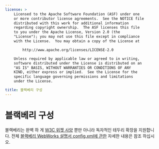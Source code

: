 ```yaml
---
license: >
    Licensed to the Apache Software Foundation (ASF) under one
    or more contributor license agreements.  See the NOTICE file
    distributed with this work for additional information
    regarding copyright ownership.  The ASF licenses this file
    to you under the Apache License, Version 2.0 (the
    "License"); you may not use this file except in compliance
    with the License.  You may obtain a copy of the License at

        http://www.apache.org/licenses/LICENSE-2.0

    Unless required by applicable law or agreed to in writing,
    software distributed under the License is distributed on an
    "AS IS" BASIS, WITHOUT WARRANTIES OR CONDITIONS OF ANY
    KIND, either express or implied.  See the License for the
    specific language governing permissions and limitations
    under the License.

title: 블랙베리 구성
---
```


# 블랙베리 구성

블랙베리는 완벽 하 게 [W3C 위젯 사양][1] 뿐만 아니라 독자적인 테두리 확장을 지원합니다. 전체 [블랙베리 WebWorks 설명서 config.xml에 관한][2] 자세한 내용은 참조 하십시오.

 [1]: http://www.w3.org/TR/widgets/
 [2]: https://developer.blackberry.com/html5/documentation/working_with_config_xml_file_1866970_11.html